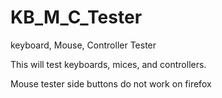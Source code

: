 # KB_M_C_Tester
keyboard, Mouse, Controller Tester

This will test keyboards, mices, and controllers.

Mouse tester side buttons do not work on firefox
